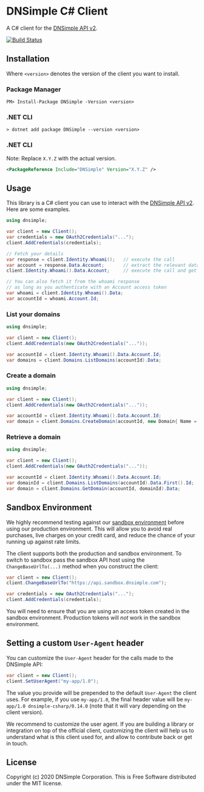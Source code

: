 # DNSimple C# Client

A C# client for the [DNSimple API v2](https://developer.dnsimple.com/v2/).

[![Build Status](https://travis-ci.com/dnsimple/dnsimple-csharp.svg?branch=master)](https://travis-ci.com/dnsimple/dnsimple-csharp)


## Installation

Where `<version>` denotes the version of the client you want to install.

### Package Manager

```shell
PM> Install-Package DNSimple -Version <version>
```

### .NET CLI

```shell
> dotnet add package DNSimple --version <version>
```

### .NET CLI

Note: Replace `X.Y.Z` with the actual version.

```xml
<PackageReference Include="DNSimple" Version="X.Y.Z" />
```


## Usage

This library is a C# client you can use to interact with the [DNSimple API v2](https://developer.dnsimple.com/v2/). Here are some examples.

```c#
using dnsimple;

var client = new Client();
var credentials = new OAuth2Credentials("...");
client.AddCredentials(credentials);

// Fetch your details
var response = client.Identity.Whoami();   // execute the call
var account = response.Data.Account;       // extract the relevant data from the response or
client.Identity.Whoami().Data.Account;     // execute the call and get the data in one line

// You can also fetch it from the whoami response
// as long as you authenticate with an Account access token
var whoami = client.Identity.Whoami().Data;
var accountId = whoami.Account.Id;
```

### List your domains

```c#
using dnsimple;

var client = new Client();
client.AddCredentials(new OAuth2Credentials("..."));

var accountId = client.Identity.Whoami().Data.Account.Id;
var domains = client.Domains.ListDomains(accountId).Data;
```

### Create a domain

```c#
using dnsimple;

var client = new Client();
client.AddCredentials(new OAuth2Credentials("..."));

var accountId = client.Identity.Whoami().Data.Account.Id;
var domain = client.Domains.CreateDomain(accountId, new Domain{ Name = "example.com" }).Data;
```

### Retrieve a domain

```c#
using dnsimple;

var client = new Client();
client.AddCredentials(new OAuth2Credentials("..."));

var accountId = client.Identity.Whoami().Data.Account.Id;
var domainId = client.Domains.ListDomains(accountId).Data.First().Id;
var domain = client.Domains.GetDomain(accountId, domainId).Data;
```


## Sandbox Environment

We highly recommend testing against our [sandbox environment](https://developer.dnsimple.com/sandbox/) before using our production environment. 
This will allow you to avoid real purchases, live charges on your credit card, and reduce the chance of your running up against rate limits.

The client supports both the production and sandbox environment. 
To switch to sandbox pass the sandbox API host using the `ChangeBaseUrlTo(...)` method when you construct the client:

```c#
var client = new Client();
client.ChangeBaseUrlTo("https://api.sandbox.dnsimple.com");

var credentials = new OAuth2Credentials("...");
client.AddCredentials(credentials);
```

You will need to ensure that you are using an access token created in the sandbox environment. Production tokens will *not* work in the sandbox environment.


## Setting a custom `User-Agent` header

You can customize the `User-Agent` header for the calls made to the DNSimple API:

```c#
var client = new Client();
client.SetUserAgent("my-app/1.0");
```

The value you provide will be prepended to the default `User-Agent` the client uses. For example, if you use `my-app/1.0`, the final header value will be `my-app/1.0 dnsimple-csharp/0.14.0` (note that it will vary depending on the client version).

We recommend to customize the user agent. If you are building a library or integration on top of the official client, customizing the client will help us to understand what is this client used for, and allow to contribute back or get in touch.


## License

Copyright (c) 2020 DNSimple Corporation. This is Free Software distributed under the MIT license.
